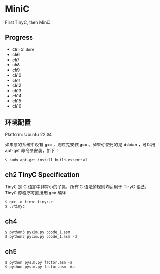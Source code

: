 # MiniC
First TinyC, then MiniC

## Progress
 - ch1-5: `done`
 - ch6
 - ch7
 - ch8
 - ch9
 - ch10
 - ch11
 - ch12
 - ch13
 - ch14
 - ch15
 - ch16

## 环境配置
Platform: Ubuntu 22.04

如果您的系统中没有 gcc ，则应先安装 gcc 。如果你使用的是 debian ，可以用 apt-get 命令来安装，如下：
```shell
$ sudo apt-get install build-essential
```
## ch2 TinyC Specification
TinyC 是 C 语言中非常小的子集，所有 C 语法的规则均适用于 TinyC 语法， TinyC 源程序可直接用 gcc 编译
```shell
$ gcc -o tinyc tinyc.c
$ ./tinyc
```
## ch4
```shell
$ python3 pysim.py pcode_1.asm
$ python3 pysim.py pcode_1.asm -d
```

## ch5

```shell
$ python pysim.py factor.asm -a
$ python pysim.py factor.asm -da
```